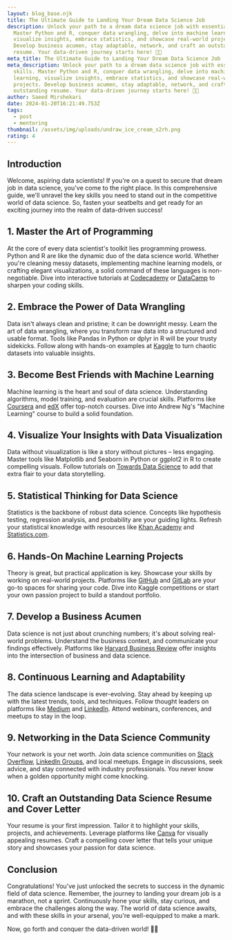 ```yaml
---
layout: blog_base.njk
title: The Ultimate Guide to Landing Your Dream Data Science Job
description: Unlock your path to a dream data science job with essential skills.
  Master Python and R, conquer data wrangling, delve into machine learning,
  visualize insights, embrace statistics, and showcase real-world projects.
  Develop business acumen, stay adaptable, network, and craft an outstanding
  resume. Your data-driven journey starts here! 🚀✨
meta_title: The Ultimate Guide to Landing Your Dream Data Science Job
meta_description: Unlock your path to a dream data science job with essential
  skills. Master Python and R, conquer data wrangling, delve into machine
  learning, visualize insights, embrace statistics, and showcase real-world
  projects. Develop business acumen, stay adaptable, network, and craft an
  outstanding resume. Your data-driven journey starts here! 🚀✨
author: Saeed Mirshekari
date: 2024-01-20T16:21:49.753Z
tags:
  - post
  - mentoring
thumbnail: /assets/img/uploads/undraw_ice_cream_s2rh.png
rating: 4
---
```



## Introduction

Welcome, aspiring data scientists! If you're on a quest to secure that dream job in data science, you've come to the right place. In this comprehensive guide, we'll unravel the key skills you need to stand out in the competitive world of data science. So, fasten your seatbelts and get ready for an exciting journey into the realm of data-driven success!

## 1. **Master the Art of Programming**

At the core of every data scientist's toolkit lies programming prowess. Python and R are like the dynamic duo of the data science world. Whether you're cleaning messy datasets, implementing machine learning models, or crafting elegant visualizations, a solid command of these languages is non-negotiable. Dive into interactive tutorials at [Codecademy](https://www.codecademy.com/) or [DataCamp](https://www.datacamp.com/) to sharpen your coding skills.

## 2. **Embrace the Power of Data Wrangling**

Data isn't always clean and pristine; it can be downright messy. Learn the art of data wrangling, where you transform raw data into a structured and usable format. Tools like Pandas in Python or dplyr in R will be your trusty sidekicks. Follow along with hands-on examples at [Kaggle](https://www.kaggle.com/learn/data-cleaning) to turn chaotic datasets into valuable insights.

## 3. **Become Best Friends with Machine Learning**

Machine learning is the heart and soul of data science. Understanding algorithms, model training, and evaluation are crucial skills. Platforms like [Coursera](https://www.coursera.org/) and [edX](https://www.edx.org/) offer top-notch courses. Dive into Andrew Ng's "Machine Learning" course to build a solid foundation.

## 4. **Visualize Your Insights with Data Visualization**

Data without visualization is like a story without pictures – less engaging. Master tools like Matplotlib and Seaborn in Python or ggplot2 in R to create compelling visuals. Follow tutorials on [Towards Data Science](https://towardsdatascience.com/) to add that extra flair to your data storytelling.

## 5. **Statistical Thinking for Data Science**

Statistics is the backbone of robust data science. Concepts like hypothesis testing, regression analysis, and probability are your guiding lights. Refresh your statistical knowledge with resources like [Khan Academy](https://www.khanacademy.org/math/statistics-probability) and [Statistics.com](https://www.statistics.com/).

## 6. **Hands-On Machine Learning Projects**

Theory is great, but practical application is key. Showcase your skills by working on real-world projects. Platforms like [GitHub](https://github.com/) and [GitLab](https://about.gitlab.com/) are your go-to spaces for sharing your code. Dive into Kaggle competitions or start your own passion project to build a standout portfolio.

## 7. **Develop a Business Acumen**

Data science is not just about crunching numbers; it's about solving real-world problems. Understand the business context, and communicate your findings effectively. Platforms like [Harvard Business Review](https://hbr.org/) offer insights into the intersection of business and data science.

## 8. **Continuous Learning and Adaptability**

The data science landscape is ever-evolving. Stay ahead by keeping up with the latest trends, tools, and techniques. Follow thought leaders on platforms like [Medium](https://medium.com/) and [LinkedIn](https://www.linkedin.com/). Attend webinars, conferences, and meetups to stay in the loop.

## 9. **Networking in the Data Science Community**

Your network is your net worth. Join data science communities on [Stack Overflow](https://stackoverflow.com/), [LinkedIn Groups](https://www.linkedin.com/groups/), and local meetups. Engage in discussions, seek advice, and stay connected with industry professionals. You never know when a golden opportunity might come knocking.

## 10. **Craft an Outstanding Data Science Resume and Cover Letter**

Your resume is your first impression. Tailor it to highlight your skills, projects, and achievements. Leverage platforms like [Canva](https://www.canva.com/) for visually appealing resumes. Craft a compelling cover letter that tells your unique story and showcases your passion for data science.

## Conclusion

Congratulations! You've just unlocked the secrets to success in the dynamic field of data science. Remember, the journey to landing your dream job is a marathon, not a sprint. Continuously hone your skills, stay curious, and embrace the challenges along the way. The world of data science awaits, and with these skills in your arsenal, you're well-equipped to make a mark.

Now, go forth and conquer the data-driven world! 🚀✨